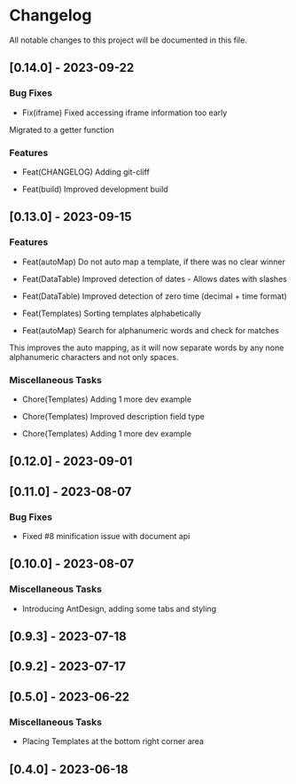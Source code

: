 # Changelog

All notable changes to this project will be documented in this file.

## [0.14.0] - 2023-09-22

### Bug Fixes

- Fix(iframe) Fixed accessing iframe information too early

Migrated to a getter function


### Features

- Feat(CHANGELOG) Adding git-cliff

- Feat(build) Improved development build


## [0.13.0] - 2023-09-15

### Features

- Feat(autoMap) Do not auto map a template, if there was no clear winner

- Feat(DataTable) Improved detection of dates - Allows dates with slashes

- Feat(DataTable) Improved detection of zero time (decimal + time format)

- Feat(Templates) Sorting templates alphabetically

- Feat(autoMap) Search for alphanumeric words and check for matches

This improves the auto mapping, as it will now separate words by any none alphanumeric characters and not only spaces.


### Miscellaneous Tasks

- Chore(Templates) Adding 1 more dev example

- Chore(Templates) Improved description field type

- Chore(Templates) Adding 1 more dev example


## [0.12.0] - 2023-09-01

## [0.11.0] - 2023-08-07

### Bug Fixes

- Fixed #8 minification issue with document api


## [0.10.0] - 2023-08-07

### Miscellaneous Tasks

- Introducing AntDesign, adding some tabs and styling


## [0.9.3] - 2023-07-18

## [0.9.2] - 2023-07-17

## [0.5.0] - 2023-06-22

### Miscellaneous Tasks

- Placing Templates at the bottom right corner area


## [0.4.0] - 2023-06-18

<!-- generated by git-cliff -->
